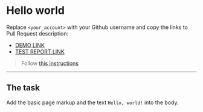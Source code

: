 # Hello world
Replace `<your_account>` with your Github username and copy the links to Pull Request description:
- [DEMO LINK](https://aleksandra-mileant.github.io/layout_hello-world/)
- [TEST REPORT LINK](https://aleksandra-mileant.github.io/layout_hello-world/report/html_report/)

> Follow [this instructions](https://github.com/mate-academy/layout_task-guideline#how-to-solve-the-layout-tasks-on-github)
___

## The task
Add the basic page markup and the text `Hello, world!` into the body.
